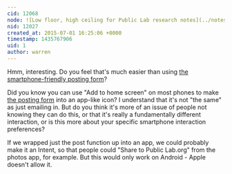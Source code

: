```yaml
---
cid: 12068
node: ![Low floor, high ceiling for Public Lab research notes](../notes/warren/07-01-2015/low-floor-high-ceiling-for-public-lab-research-notes)
nid: 12027
created_at: 2015-07-01 16:25:06 +0000
timestamp: 1435767906
uid: 1
author: warren
---
```


Hmm, interesting. Do you feel that's much easier than using [the smartphone-friendly posting form](/post)? 

Did you know you can use "Add to home screen" on most phones to make [the posting form](/post) into an app-like icon? I understand that it's not "the same" as just emailing in. But do you think it's more of an issue of people not knowing they can do this, or that it's really a fundamentally different interaction, or is this more about your specific smartphone interaction preferences? 

If we wrapped just the post function up into an app, we could probably make it an Intent, so that people could "Share to Public Lab.org" from the photos app, for example. But this would only work on Android - Apple doesn't allow it. 